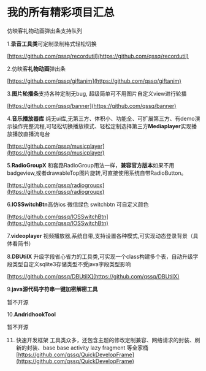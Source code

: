 # 我的所有精彩项目汇总

仿映客礼物动画弹出条支持队列




1.**录音工具类**可定制录制格式轻松切换

[https://github.com/qssq/recordutil](https://github.com/qssq/recordutil)






2.仿映客**礼物动画**弹出条

[https://github.com/qssq/giftanim](https://github.com/qssq/giftanim)




3.**图片轮播条**支持各种定制无bug,
超级简单可不用图片自定义view进行轮播

[https://github.com/qssq/banner](https://github.com/qssq/banner)



4.**音乐播放器库** 纯无ui库,无第三方、体积小、功能全、可扩展第三方、有demo演示操作完整流程,可轻松切换播放模式、轻松定制选择第三方**Mediaplayer**实现播放播放直播流电台

[https://github.com/qssq/musicplayer](https://github.com/qssq/musicplayer)


5.**RadioGroupX** 和套路RadioGroup用法一样，**兼容官方版本**如果不用badgeview,或者drawableTop图片旋转,可直接使用系统自带RadioButton。



[https://github.com/qssq/radiogroupx](https://github.com/qssq/radiogroupx)

6.**IOSSwitchBtn**高仿ios 微信绿色 switchbtn 可自定义颜色

[https://github.com/qssq/IOSSwitchBtn](https://github.com/qssq/IOSSwitchBtn)

7.**videoplayer** 视频播放器,系统自带,支持设置各种模式,可实现动态登录背景（具体看简书）

8.**DBUtilX** 升级字段省心省力的工具类,可实现一个class构建多个表，自动升级字段类型自定义sqlite3存储类型不受java字段类型影响

[https://github.com/qssq/DBUtilX](https://github.com/qssq/DBUtilX)

9.**java源代码字符串一键加密解密工具**



暂不开源


10.**AndridhookTool**

暂不开源

11. 快速开发框架
工具类众多，还包含主题的修改定制兼容、网络请求的封装、刷新的封装、base base activity lazy fragment 等全家桶
[https://github.com/qssq/QuickDevelopFrame](https://github.com/qssq/QuickDevelopFrame)
